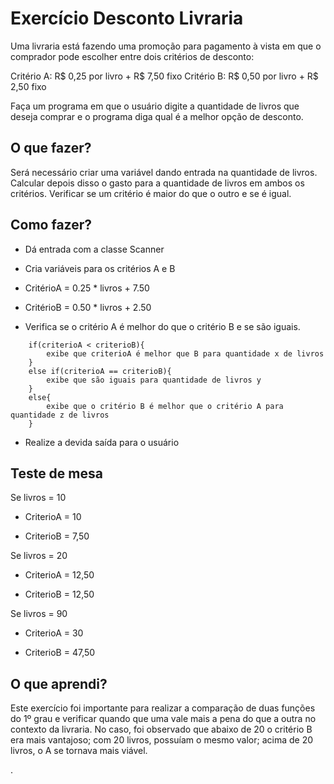 # Exercício Desconto Livraria

Uma livraria está fazendo uma promoção para pagamento à vista em que o comprador pode escolher entre dois critérios de
desconto:

Critério A: R$ 0,25 por livro + R$ 7,50 fixo
Critério B: R$ 0,50 por livro + R$ 2,50 fixo

Faça um programa em que o usuário digite a quantidade de livros que deseja comprar e o programa diga qual é a melhor opção de desconto.

## O que fazer?

Será necessário criar uma variável dando entrada na quantidade de livros. Calcular depois disso o gasto para a quantidade de livros em ambos os critérios. Verificar se um critério é maior do que o outro e se é igual. 

## Como fazer?

* Dá entrada com a classe Scanner

* Cria variáveis para os critérios A e B

* CritérioA = 0.25 \* livros + 7.50

* CritérioB = 0.50 \* livros + 2.50

* Verifica se o critério A é melhor do que o critério B e se são iguais.

```
	if(criterioA < criterioB){
		exibe que criterioA é melhor que B para quantidade x de livros
	}
	else if(criterioA == criterioB){
		exibe que são iguais para quantidade de livros y
	}
	else{
		exibe que o critério B é melhor que o critério A para quantidade z de livros
	}
```

* Realize a devida saída para o usuário

## Teste de mesa

Se livros = 10   
                 
* CriterioA = 10   

* CriterioB = 7,50 
                 
Se livros = 20   
                 
* CriterioA = 12,50

* CriterioB = 12,50
                 
Se livros = 90   

* CriterioA = 30   

* CriterioB = 47,50

## O que aprendi?

Este exercício foi importante para realizar a comparação de duas funções do 1º grau e verificar quando que uma vale mais a pena do que a outra no contexto da livraria. No caso, foi observado que abaixo de 20 o critério B era mais vantajoso; com 20 livros, possuíam o mesmo valor; acima de 20 livros, o A se tornava mais viável.

.